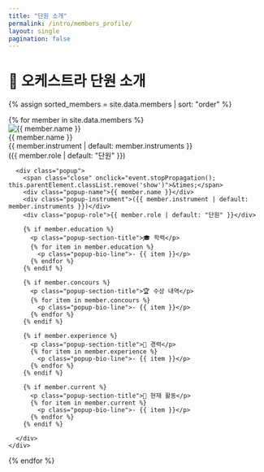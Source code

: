 ```yaml
---
title: "단원 소개"
permalink: /intro/members_profile/
layout: single
pagination: false
---
```


# 🎯 오케스트라 단원 소개

<!-- <link rel="stylesheet" href="{{ '/assets/css/members.css' | relative_url }}"> -->
{% assign sorted_members = site.data.members | sort: "order" %}
<div class="member-gallery">
  {% for member in site.data.members %}
    <div class="member-card" onclick="togglePopup(this)">
      <div class="image-box">
        <img src="{{ member.image }}" alt="{{ member.name }}">
      </div>
      <div class="member-info">
        <div class="member-name">{{ member.name }}</div>
        <div class="member-instrument">{{ member.instrument | default: member.instruments }} </div>
        <div class="member-role">({{ member.role | default: "단원" }})</div>
      </div>

      <div class="popup">
        <span class="close" onclick="event.stopPropagation(); this.parentElement.classList.remove('show')">&times;</span>
        <div class="popup-name">{{ member.name }}</div>
        <div class="popup-instrument">({{ member.instrument | default: member.instruments }})</div>
        <div class="popup-role">{{ member.role | default: "단원" }}</div>

        {% if member.education %}
          <p class="popup-section-title">🎓 학력</p>
          {% for item in member.education %}
            <p class="popup-bio-line">- {{ item }}</p>
          {% endfor %}
        {% endif %}

        {% if member.concours %}
          <p class="popup-section-title">🏆 수상 내역</p>
          {% for item in member.concours %}
            <p class="popup-bio-line">- {{ item }}</p>
          {% endfor %}
        {% endif %}

        {% if member.experience %}
          <p class="popup-section-title">💼 경력</p>
          {% for item in member.experience %}
            <p class="popup-bio-line">- {{ item }}</p>
          {% endfor %}
        {% endif %}

        {% if member.current %}
          <p class="popup-section-title">🎵 현재 활동</p>
          {% for item in member.current %}
            <p class="popup-bio-line">- {{ item }}</p>
          {% endfor %}
        {% endif %}

      </div>
    </div>
  {% endfor %}
</div>

<script>
function togglePopup(cardElement) {
  document.querySelectorAll('.popup').forEach(p => p.classList.remove('show'));
  const popup = cardElement.querySelector('.popup');
  popup.classList.toggle('show');
  event.stopPropagation();
}

document.addEventListener('click', function(event) {
  const isCard = event.target.closest('.member-card');
  if (!isCard) {
    document.querySelectorAll('.popup').forEach(p => p.classList.remove('show'));
  }
});
</script>